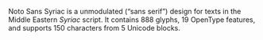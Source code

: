 Noto Sans Syriac is a unmodulated (“sans serif”) design for texts in the Middle Eastern _Syriac_ script. It contains 888 glyphs, 19 OpenType features, and supports 150 characters from 5 Unicode blocks.